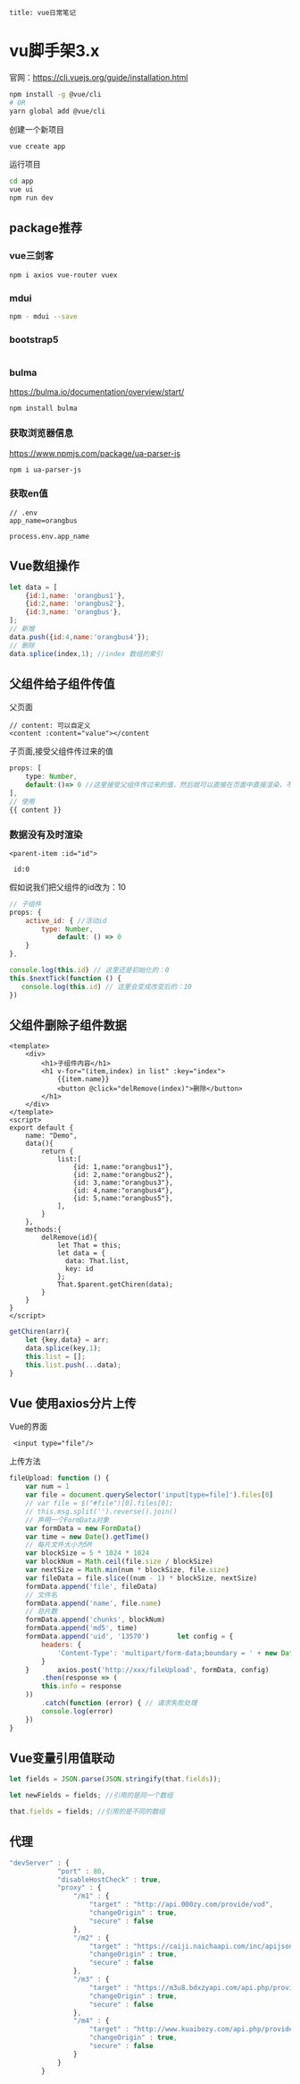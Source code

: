 ```
title: vue日常笔记
```

# vu脚手架3.x

官网：https://cli.vuejs.org/guide/installation.html

```bash
npm install -g @vue/cli
# OR
yarn global add @vue/cli
```

创建一个新项目

```bash
vue create app
```

运行项目

```bash
cd app
vue ui
npm run dev

```

## package推荐

### vue三剑客

```bash
npm i axios vue-router vuex
```

### mdui

```bash
npm - mdui --save
```

### bootstrap5

```bash

```

### bulma

https://bulma.io/documentation/overview/start/

```bash
npm install bulma
```

### 获取浏览器信息

https://www.npmjs.com/package/ua-parser-js

```
npm i ua-parser-js
```

### 获取en值

```.env
// .env
app_name=orangbus
```

```.env
process.env.app_name
```

## Vue数组操作

```js
let data = [
    {id:1,name: 'orangbus1'},
    {id:2,name: 'orangbus2'},
    {id:3,name: 'orangbus'},
];
// 新增
data.push({id:4,name:'orangbus4'});
// 删除
data.splice(index,1); //index 数组的索引

```



## 父组件给子组件传值

父页面

```
// content: 可以自定义
<content :content="value"></content
```

子页面,接受父组件传过来的值

```javascript
props: [
    type: Number,
    default:()=> 0 //这里接受父组件传过来的值，然后就可以直接在页面中直接渲染，不用再data中定义
],
// 使用
{{ content }}
```

### 数据没有及时渲染

```vue
<parent-item :id="id">
    
 id:0
```

假如说我们把父组件的id改为：10

```javascript
// 子组件
props: {
    active_id: { //活动id
        type: Number,
            default: () => 0
    }
},

console.log(this.id) // 这里还是初始化的：0
this.$nextTick(function () {
   console.log(this.id) // 这里会变成改变后的：10
})
```



## 父组件删除子组件数据

```vue
<template>
    <div>
        <h1>子组件内容</h1>
        <h1 v-for="(item,index) in list" :key="index">
            {{item.name}}
            <button @click="delRemove(index)">删除</button>
        </h1>
    </div>
</template>
<script>
export default {
    name: "Demo",
    data(){
        return {
            list:[
                {id: 1,name:"orangbus1"},
                {id: 2,name:"orangbus2"},
                {id: 3,name:"orangbus3"},
                {id: 4,name:"orangbus4"},
                {id: 5,name:"orangbus5"},
            ],
        }
    },
    methods:{
        delRemove(id){
            let That = this;
            let data = {
              data: That.list,
              key: id
            };
            That.$parent.getChiren(data);
        }
    }
}
</script>
```

```js
getChiren(arr){
    let {key,data} = arr;
    data.splice(key,1);
    this.list = [];
    this.list.push(...data);
}
```

##  Vue 使用axios分片上传 

Vue的界面

```
 <input type="file"/>
```

上传方法

```javascript
fileUpload: function () {
    var num = 1
    var file = document.querySelector('input[type=file]').files[0]
    // var file = $("#file")[0].files[0];
    // this.msg.split('').reverse().join()
    // 声明一个FormData对象
    var formData = new FormData()
    var time = new Date().getTime()
    // 每片文件大小为5M
    var blockSize = 5 * 1024 * 1024
    var blockNum = Math.ceil(file.size / blockSize)
    var nextSize = Math.min(num * blockSize, file.size)
    var fileData = file.slice((num - 1) * blockSize, nextSize)
    formData.append('file', fileData)
    // 文件名
    formData.append('name', file.name)
    // 总片数
    formData.append('chunks', blockNum)
    formData.append('md5', time)
    formData.append('uid', '13570')       let config = {
        headers: {
            'Content-Type': 'multipart/form-data;boundary = ' + new Date().getTime()
        }
    }       axios.post('http://xxx/fileUpload', formData, config)
        .then(response => (
        this.info = response
    ))
        .catch(function (error) { // 请求失败处理
        console.log(error)
    })
}
```

## Vue变量引用值联动

```javascript
let fields = JSON.parse(JSON.stringify(that.fields));

let newFields = fields; //引用的是同一个数组

that.fields = fields; //引用的是不同的数组
```

## 代理

```javascript
"devServer" : {
            "port" : 80,
            "disableHostCheck" : true,
            "proxy" : {
                "/m1" : {
                    "target" : "http://api.000zy.com/provide/vod",
                    "changeOrigin" : true,
                    "secure" : false
                },
                "/m2" : {
                    "target" : "https://caiji.naichaapi.com/inc/apijson_vod.php",
                    "changeOrigin" : true,
                    "secure" : false
                },
                "/m3" : {
                    "target" : "https://m3u8.bdxzyapi.com/api.php/provide/vod",
                    "changeOrigin" : true,
                    "secure" : false
                },
                "/m4" : {
                    "target" : "http://www.kuaibozy.com/api.php/provide/vod",
                    "changeOrigin" : true,
                    "secure" : false
                }
            }
        }
```

